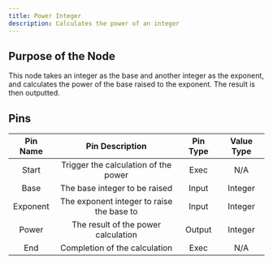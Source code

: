 ```yaml
---
title: Power Integer
description: Calculates the power of an integer
---
```


## Purpose of the Node
This node takes an integer as the base and another integer as the exponent, and calculates the power of the base raised to the exponent. The result is then outputted.

## Pins

| Pin Name | Pin Description | Pin Type | Value Type |
|:----------:|:-------------:|:------:|:------:|
| Start | Trigger the calculation of the power | Exec | N/A |
| Base | The base integer to be raised | Input | Integer |
| Exponent | The exponent integer to raise the base to | Input | Integer |
| Power | The result of the power calculation | Output | Integer |
| End | Completion of the calculation | Exec | N/A |